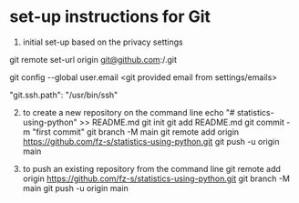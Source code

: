 # set-up instructions for Git
1. initial set-up based on the privacy settings
<!-- Switch to SSH URL for your repository: Change the remote URL to SSH by running: -->
git remote set-url origin git@github.com:<user-name>/<repository-name>.git
<!-- GitHub provides a special no-reply email address that you can use for commits, which will prevent your actual email address from being exposed. -->
git config --global user.email <git provided email from settings/emails>
<!-- in the command palette, type 'preferences: open remote settings (json) -->
"git.ssh.path": "/usr/bin/ssh"

2.  to create a new repository on the command line
echo "# statistics-using-python" >> README.md
git init
git add README.md
git commit -m "first commit"
git branch -M main
git remote add origin https://github.com/fz-s/statistics-using-python.git
git push -u origin main

3. to push an existing repository from the command line
git remote add origin https://github.com/fz-s/statistics-using-python.git
git branch -M main
git push -u origin main
